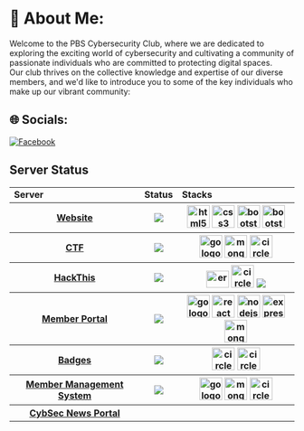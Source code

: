 # 💫 About Me:
Welcome to the PBS Cybersecurity Club, where we are dedicated to exploring the exciting world of cybersecurity and cultivating a community of passionate individuals who are committed to protecting digital spaces. <br>Our club thrives on the collective knowledge and expertise of our diverse members, and we'd like to introduce you to some of the key individuals who make up our vibrant community:



## 🌐 Socials:
[![Facebook](https://img.shields.io/badge/Facebook-%231877F2.svg?logo=Facebook&logoColor=white)](https://facebook.com/pbscybsec)

## Server Status
<table>
<tr>
<td> <b>Server</b> </td>
<td> <b>Status</b> </td>
<td> <b>Stacks</b> </td>
</tr>
<tr>
<th> <a href="https://pbscybsec.github.io">Website</a> </th>
<th> <img src="https://github.com/pbscybsec/pbscybsec.github.io/actions/workflows/pages/pages-build-deployment/badge.svg"> </th>
<th>  
<img src="https://cdn.jsdelivr.net/gh/devicons/devicon/icons/html5/html5-original.svg" height="40" alt="html5 logo"  />
<img src="https://cdn.jsdelivr.net/gh/devicons/devicon/icons/css3/css3-original.svg" height="40" alt="css3 logo"  />
<img src="https://cdn.jsdelivr.net/gh/devicons/devicon/icons/bootstrap/bootstrap-original.svg" height="40" alt="bootstrap logo"  />
 <img src="https://cdn.jsdelivr.net/gh/devicons/devicon/icons/javascript/javascript-original.svg" height="40" alt="bootstrap logo"  />
</th>
</tr>
<tr>
<th> <a href="https://pbscybsec.github.io/play_ctf.html">CTF</a> </th>
<th> <img src="https://circleci.com/gh/circleci/circleci-docs.svg?style=svg"> </th>
<th> <img src="https://cdn.jsdelivr.net/gh/devicons/devicon/icons/go/go-original.svg" height="40" alt="go logo"  />
<img src="https://cdn.jsdelivr.net/gh/devicons/devicon/icons/mongodb/mongodb-original.svg" height="40" alt="mongodb logo"  />
<img src="https://cdn.jsdelivr.net/gh/devicons/devicon/icons/circleci/circleci-plain.svg" height="40" alt="circleci logo"  />
</th>
</tr>
<tr>
<th> <a href="https://www.hackerrank.com/hackthis-1">HackThis</a> </th>
<th> <img src="https://circleci.com/gh/circleci/circleci-docs.svg?style=svg"> </th>
<th> 
<img src="https://raw.githubusercontent.com/rahuldkjain/github-profile-readme-generator/master/src/images/icons/Social/hackerrank.svg" alt="er" height="30" width="40" />
<img src="https://cdn.jsdelivr.net/gh/devicons/devicon/icons/ruby/ruby-original.svg" height="40" alt="circleci logo"  />
<img src="https://img.shields.io/badge/nginx-%23009639.svg?style=for-the-badge&logo=nginx&logoColor=white"/>
</th>
</tr>

<tr>
<th> <a href="https://pbscybsec.vercel.app">Member Portal</a> </th>
<th> <img src="https://camo.githubusercontent.com/a70de9d9c7dd091bdd930cc1ddd918556f89d949736a54c320c8d97f8a6299e6/68747470733a2f2f76657263656c62616467652e76657263656c2e6170702f6173736574732f666c61742f70617373696e672e737667"> </th>
<th>
 <img src="https://cdn.jsdelivr.net/gh/devicons/devicon/icons/go/go-original.svg" height="40" alt="go logo"  />
<img src="https://cdn.jsdelivr.net/gh/devicons/devicon/icons/react/react-original.svg" height="40" alt="react logo"  />
<img src="https://cdn.jsdelivr.net/gh/devicons/devicon/icons/nodejs/nodejs-original.svg" height="40" alt="nodejs logo"  />
<img src="https://cdn.jsdelivr.net/gh/devicons/devicon/icons/express/express-original.svg" height="40" alt="express logo"  />
 <img src="https://cdn.jsdelivr.net/gh/devicons/devicon/icons/mongodb/mongodb-original.svg" height="40" alt="mongodb logo"  />
</th>
</tr>
<tr>
<th> <a href="https://pbscybsec.github.io/Badges/">Badges</a></th>
<th> <img src="https://github.com/pbscybsec/pbscybsec.github.io/actions/workflows/pages/pages-build-deployment/badge.svg"> </th>
<th>
<img src="https://cdn.jsdelivr.net/gh/devicons/devicon/icons/ruby/ruby-original.svg" height="40" alt="circleci logo"  />
<img src="https://jekyllrb.com/img/logo-2x.png" height="40" alt="circleci logo"  />
</th>   
</tr>
<tr>
<th> <a href="#">Member Management System</a> </th>
<th> <img src="https://img.shields.io/website-up-down-green-red/http/cv.lbesson.qc.to.svg"> </th>
<th>
<img src="https://cdn.jsdelivr.net/gh/devicons/devicon/icons/go/go-original.svg" height="40" alt="go logo"  />
<img src="https://cdn.jsdelivr.net/gh/devicons/devicon/icons/mongodb/mongodb-original.svg" height="40" alt="mongodb logo"  />
<img src="https://avatars.githubusercontent.com/u/36424661?s=200&v=4" height="40" alt="circleci logo"  />
</th>
 <tr>
  <th> <a href="#">CybSec News Portal</a></th>
  <th></th>
  <th></th>
 </tr>
</table> 

  
  
 
   
   
 
